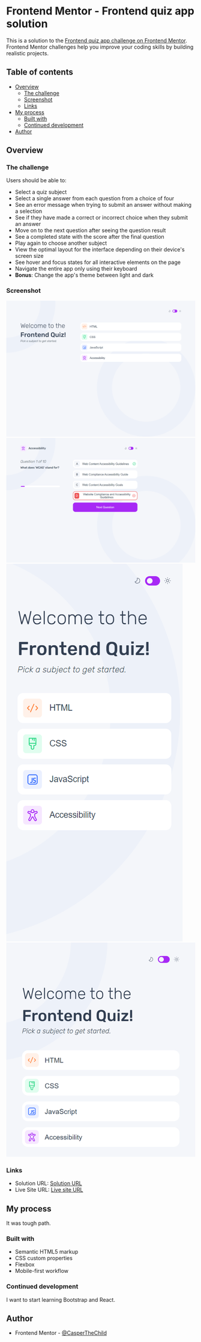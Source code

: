 # Frontend Mentor - Frontend quiz app solution

This is a solution to the [Frontend quiz app challenge on Frontend Mentor](https://www.frontendmentor.io/challenges/frontend-quiz-app-BE7xkzXQnU). Frontend Mentor challenges help you improve your coding skills by building realistic projects. 

## Table of contents

- [Overview](#overview)
  - [The challenge](#the-challenge)
  - [Screenshot](#screenshot)
  - [Links](#links)
- [My process](#my-process)
  - [Built with](#built-with)
  - [Continued development](#continued-development)
- [Author](#author)

## Overview

### The challenge

Users should be able to:

- Select a quiz subject
- Select a single answer from each question from a choice of four
- See an error message when trying to submit an answer without making a selection
- See if they have made a correct or incorrect choice when they submit an answer
- Move on to the next question after seeing the question result
- See a completed state with the score after the final question
- Play again to choose another subject
- View the optimal layout for the interface depending on their device's screen size
- See hover and focus states for all interactive elements on the page
- Navigate the entire app only using their keyboard
- **Bonus**: Change the app's theme between light and dark

### Screenshot

![](./assets/design/Desktop_Image_Quiz.png)
![](./assets/design/Desktop_Active_Image_Quiz.png)
![](./assets/design/Mobile_Image_Quiz.png)
![](./assets/design/Tablet_Image_Quiz.png)


### Links

- Solution URL: [Solution URL](https://github.com/CasperTheChild/FM_Quiz_Site)
- Live Site URL: [Live site URL](https://casperthechild.github.io/FM_Quiz_Site/)

## My process

It was tough path.

### Built with

- Semantic HTML5 markup
- CSS custom properties
- Flexbox
- Mobile-first workflow

### Continued development

I want to start learning Bootstrap and React.

## Author

- Frontend Mentor - [@CasperTheChild](https://www.frontendmentor.io/profile/CasperTheChild)
